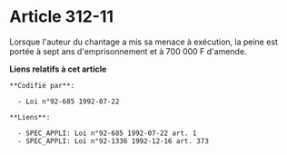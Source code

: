# Article 312-11

Lorsque l'auteur du chantage a mis sa menace à exécution, la peine est portée à sept ans d'emprisonnement et à 700 000 F
d'amende.

**Liens relatifs à cet article**

	**Codifié par**:

	  - Loi n°92-685 1992-07-22

	**Liens**:

	  - SPEC_APPLI: Loi n°92-685 1992-07-22 art. 1
	  - SPEC_APPLI: Loi n°92-1336 1992-12-16 art. 373
